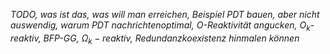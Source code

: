 *TODO, was ist das, was will man erreichen, Beispiel PDT bauen, aber nicht auswendig, warum PDT nachrichtenoptimal, O-Reaktivität angucken, $O_k$-reaktiv, BFP-GG, $\Omega_k-reaktiv$, Redundanzkoexistenz hinmalen können*
